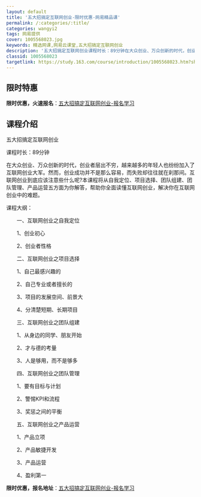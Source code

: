 ```yaml
---
layout: default
title: '五大招搞定互联网创业-限时优惠-网易精品课'
permalink: /:categories/:title/
categories: wangyi2
tags: 网易提供
cover: 1005568023.jpg
keywords: 精选网课,网易云课堂,五大招搞定互联网创业
description: '五大招搞定互联网创业课程时长：89分钟在大众创业、万众创新的时代，创业者层出不穷，越来越多的年轻人也纷纷加入了互联网创业'
classid: 1005568023
targetlink: https://study.163.com/course/introduction/1005568023.htm?share=1&shareId=1025206652&utm_campaign=share&utm_medium=iphoneShare&utm_source=&utm_u=1025206652
---
```


## 限时特惠

**限时优惠，火速报名**：[五大招搞定互联网创业-报名学习](https://study.163.com/course/introduction/1005568023.htm?share=1&shareId=1025206652&utm_campaign=share&utm_medium=iphoneShare&utm_source=&utm_u=1025206652)

## 课程介绍

五大招搞定互联网创业

课程时长：89分钟

在大众创业、万众创新的时代，创业者层出不穷，越来越多的年轻人也纷纷加入了互联网创业大军。然而，创业成功并不是那么容易，而失败却往往就在刹那间。互联网创业到底应该注意些什么呢?本课程将从自我定位、项目选择、团队组建、团队管理、产品运营五方面为你解答，帮助你全面读懂互联网创业，解决你在互联网创业中的难题。

课程大纲：

　　一、互联网创业之自我定位

　　1、创业初心

　　2、创业者性格

　　二、互联网创业之项目选择

　　1、自己最感兴趣的

　　2、自己专业或者擅长的

　　3、项目的发展空间、前景大

　　4、分清楚短期、长期项目

　　三、互联网创业之团队组建

　　1、从身边的同学、朋友开始

　　2、才与德的考量

　　3、人是够用，而不是够多

　　四、互联网创业之团队管理

　　1、要有目标与计划

　　2、警惕KPI和流程

　　3、奖惩之间的平衡

　　五、互联网创业之产品运营

　　1、产品立项

　　2、产品敏捷开发

　　3、产品运营

　　4、盈利第一

**限时优惠，报名地址**：[五大招搞定互联网创业-报名学习](https://study.163.com/course/introduction/1005568023.htm?share=1&shareId=1025206652&utm_campaign=share&utm_medium=iphoneShare&utm_source=&utm_u=1025206652)


